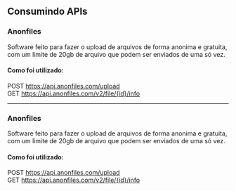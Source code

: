 ## Consumindo APIs

### Anonfiles

Software feito para fazer o upload de arquivos de forma anonima e gratuita, com um limite de 20gb de arquivo que podem ser enviados de uma só vez.

#### Como foi utilizado:

POST https://api.anonfiles.com/upload <br>
GET https://api.anonfiles.com/v2/file/{id}/info <br>

<hr>

### Anonfiles

Software feito para fazer o upload de arquivos de forma anonima e gratuita, com um limite de 20gb de arquivo que podem ser enviados de uma só vez.

#### Como foi utilizado:

POST https://api.anonfiles.com/upload <br>
GET https://api.anonfiles.com/v2/file/{id}/info <br>

